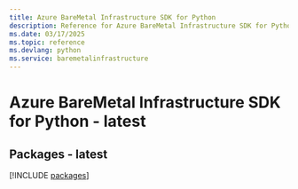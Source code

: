 ```yaml
---
title: Azure BareMetal Infrastructure SDK for Python
description: Reference for Azure BareMetal Infrastructure SDK for Python
ms.date: 03/17/2025
ms.topic: reference
ms.devlang: python
ms.service: baremetalinfrastructure
---
```

# Azure BareMetal Infrastructure SDK for Python - latest
## Packages - latest
[!INCLUDE [packages](baremetal-infrastructure-index.md)]